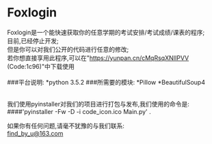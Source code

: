 Foxlogin
===
Foxlogin是一个能快速获取你的任意学期的考试安排/考试成绩/课表的程序;</br>
目前,已经停止开发;</br>
但是你可以对我们公开的代码进行任意的修改;</br>
若你想直接享用此程序,可以在"https://yunpan.cn/cMqRsqXNIIPVV (Code:1c96)"中下载使用</br>
</br>
###平台说明:
	*python 3.5.2
###所需要的模块:
	*Pillow
	*BeautifulSoup4

</br>
我们使用pyinstaller对我们的项目进行打包与发布,我们使用的命令是:</br>
####'pyinstaller -Fw -D -i code_icon.ico Main.py' .</br>

如果你有任何问题,请毫不犹豫的与我们联系:
</br>
find_by_u@163.com

